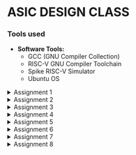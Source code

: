 # ASIC DESIGN CLASS

### Tools used
- **Software Tools:**
  - GCC (GNU Compiler Collection)
  - RISC-V GNU Compiler Toolchain
  - Spike RISC-V Simulator
  - Ubuntu OS 

<details>
<summary> Assignment 1</summary>
<br>


### Write a C Program and compile it using the GCC compiler to get Output O0 

### * Step 1:- Download leafpad editor in the terminal by using the sudo apt command.

![Leafpad](https://github.com/user-attachments/assets/86e220c4-b8d2-4ce3-94fa-ff5ad14fa29a)
### * Step 2:- Open a new file in the leafpad editor and write the desired c program and save it
### * Step 3:- After saving the file compile it using the GCC Compiler
### * Step 4:- Print the output of the code O0.
<br>

![Output](https://github.com/user-attachments/assets/2d5398da-343b-4974-b09c-a4e1896a1202)

<br>

![sum1ton](https://github.com/user-attachments/assets/d3fb1189-f3db-4bbf-9fe3-8bbacbcfca09)
</details>


<details>
<summary> Assignment 2</summary>
<br>

### To compile and verify the c code on the riscv compiler and verifying the number of lines in the assembly language code manually

### Materials and Tools
  - GCC (GNU Compiler Collection)
  - RISC-V GNU Compiler Toolchain
  - Ubuntu OS

### Step 1:- Compiling the c code on the RISCV compiler

```c
#include<stdio.h>
int main()
{
int i,sum=0,n=57;
for(i=0;i<=n;i++)
{
sum+=i;
}
printf("The Sum of the numbers from 1 to %d is %d ",n ,sum);
return 0;
}
```

### Output:-

```plaintext
THe output of the code is 1653
```

## Screenshots of the compiled result 

![riscv gcc 01](https://github.com/user-attachments/assets/8d413890-5c3a-4883-a5d5-2a61c52349b4)

![riscv gcc ofast](https://github.com/user-attachments/assets/2c7477dc-4667-434a-9ef0-8624b6362f36)

### Step 2:- Get the assembly language code for the given c file

### Once we get the assembly language code we then verify the number of addresses in the code by subtracting the address next to the last line of the code with the first address and dividing the same by 4 since 4 bytes of data is used by each address line

![assembly code riscv gcc 01](https://github.com/user-attachments/assets/174a462f-eabc-4b51-abc1-e898e7c0a3ae)

![assembly code riscv gcc ofast](https://github.com/user-attachments/assets/9e6b5fe8-f404-4e4f-a537-656358699061)

</details>

<details>
<summary> Assignment 3</summary>
<br>
  
## Assignment 3
### Task 1:- 
To find the output of the C program on the RISC V Compiler using the Spike command and debug the code

### In assignment 1 we have compiled and found the output of the c code using the GCC compiler and have found the sum of the n numbers. In assignment 2 we have looked at the assembly code for the same using the objdump command on the RISC V compiler. In assignment 3 we are going to have find the result of the n numbers on the RISCV compiler using the SPIKE command

## Code for compiling the objdump file
```bash
spike pk sum1ton.o
```
### The compiled code using SPIKE command
![result from gcc compiler](https://github.com/user-attachments/assets/4184bd6a-8bc4-40ba-bc97-4c040b7c960a)

### The assembly code of O1
![assembly code](https://github.com/user-attachments/assets/5dc5673f-202b-4896-875c-78242dfb6dac)

### The assembly code of Ofast
![assembly code_ ofast](https://github.com/user-attachments/assets/c743439b-7dea-4e59-86fa-76a79cd51bd5)



## Code for debugging the assembly code obtained in assignment 2
```bash
spike -d pk sum1ton.o
```
### From the assembly code we can see that the first address is at 10184. In order to debug the code we need the program counter to point at this address location. Therefore we use the following command to place the program counter on the the location 10184.

```bash
until pc 0 10184
```
###Similarly we can apply the same logic for Ofast code

```bash
until pc 0 100bo
```

### The first instruction involves the stack pointer. Therefore in order to check the initial and final contents of the stack pointer we use the following code. [O1]

```bash
reg 0 sp
```
### The following are the initial contents of the stack pointer

![stack pointer contents](https://github.com/user-attachments/assets/15734fb6-4390-4a8a-8c46-3d208c517225)
### In the assembly code we can see that the value of the stack pointer is being reduced by 10 in hexadecimal we is equivalent to being reduced by 16 in decimal notation

### After running the first line of the code the contents of the stack pointer get modified and we get the follwoing result

![modified sp](https://github.com/user-attachments/assets/03f6cb0c-2d06-42e1-a38c-36c63a921e6b)

### Similarly for the register a0 we observe the following initial and final contents [ O-fast]

```bash
reg 0 a0
```

![a0 initial contents](https://github.com/user-attachments/assets/2156c1c6-da00-4a39-8b49-b66eab93d527)

### Similarly we can do the same for all the other instructions in the code and find out the contents in the respective addressing locations and their updated values once we execute the lines in the debugger.

</details>

<details>
<summary> Assignment 4 </summary>
<br>

# Task 1:-
RISC-V, a popular open-source instruction set architecture (ISA), employs six basic instruction formats to encode various operations. These formats are designed for efficiency and flexibility. They are as follows:-

## Overview of the RISK V architecture:-
![Risc v architecture](https://github.com/user-attachments/assets/0886862c-554e-44b2-9cd3-80d553964f96)


- ###  R-Type (Register)
  Purpose: Used for arithmetic and logical operations.
  - Format:
    - opcode: 7 bits
    - rd (destination register): 5 bits
    - funct3: 3 bits
    - rs1 (source register 1): 5 bits
    - rs2 (source register 2): 5 bits
    - funct7: 7 bits

- ###  I-Type (Immediate)
  Purpose: Used for immediate arithmetic operations, load instructions, and certain system instructions.

  - Format:  
    - opcode: 7 bits
    - rd (destination register): 5 bits
    - funct3: 3 bits
    - rs1 (source register): 5 bits
    - immediate: 12 bits

- ### S-Type (Store)
  Purpose: Used for store instructions.

  - Format:  
    - opcode: 7 bits
    - immediate[11:5]: 7 bits
    - funct3: 3 bits
    - rs1 (source register 1): 5 bits
    - rs2 (source register 2): 5 bits
    - immediate[4:0]: 5 bits
    
- ### B-Type (Branch)
  Purpose: Used for branch instructions.

  - Format:
  
    - opcode: 7 bits
    - immediate[12]: 1 bit
    - immediate[10:5]: 6 bits
    - funct3: 3 bits
    - rs1 (source register 1): 5 bits
    - rs2 (source register 2): 5 bits
    - immediate[4:1]: 4 bits
    - immediate[11]: 1 bit

- ### U-Type (Upper Immediate)
  Purpose: Used for instructions that need a large immediate value (e.g., LUI).

  - Format:
  
    - opcode: 7 bits
    - rd (destination register): 5 bits
    - immediate: 20 bits

- ### J-Type (Jump)
  Purpose: Used for jump instructions (e.g., JAL).

  - Format:
  
    - opcode: 7 bits
    - rd (destination register): 5 bits
    - immediate[20]: 1 bit
    - immediate[10:1]: 10 bits
    - immediate[11]: 1 bit
    - immediate[19:12]: 8 bits
   
### Here are the RISC-V instructions categorized into their respective types and the corresponding 32-bit instruction codes:

- R-type Instructions:

  - ADD r10, r11, r12
    
    | funct7 | rs2  | rs1  | funct3 | rd   | opcode |
    |--------|------|------|--------|------|--------|
    | 0000000| 01100| 01011| 000    | 01010| 0110011|

  - SUB r12, r10, r11:
    
     |funct7 | rs2  | rs1  | funct3 | rd   | opcode |
     |-------|------|------|--------|------|--------|
     |0100000| 01011| 01010| 000    | 01100| 0110011|

  - AND r11, r10, r12
  
     |funct7 | rs2  | rs1  | funct3 | rd   | opcode |
     |-------|------|------|--------|------|--------|
     |0000000| 01100| 01010| 111    | 01011| 0110011|
  
  - OR r8, r11, r5
  
     |funct7 | rs2  | rs1  | funct3 | rd   | opcode |
     |-------|------|------|--------|------|--------|
     |0000000| 00101| 01011| 110    | 01000| 0110011|
  
  - XOR r8, r10, r4
  
     |funct7 | rs2  | rs1  | funct3 | rd   | opcode |
     |-------|------|------|--------|------|--------|
     |0000000| 00100| 01010| 100    | 01000| 0110011|
  
  - SLT r00, r1, r4
  
    |funct7 | rs2  | rs1  | funct3 | rd   | opcode |
    |-------|------|------|--------|------|--------|
    |0000000| 00100| 00001| 010    | 00000| 0110011|
  
  - SRL r06, r01, r1
  
    |funct7 | rs2  | rs1  | funct3 | rd   | opcode |
    |-------|------|------|--------|------|--------|
    |0000000| 00001| 00001| 101    | 00110| 0110011|

  - SLL r05, r01, r1
 
    |funct7 | rs2  | rs1  | funct3 | rd   | opcode |
    |-------|------|------|--------|------|--------|
    |0000000| 00001| 00001| 001    | 00101| 0110011|

- I-type Instructions:

  - ADDI r02, r2, 5
    |imm    | rs1  | funct3 | rd   | opcode|
    |-------|------|--------|------|-------|
    |000000000101| 00010| 000    | 00010| 0010011|

  - LW r03, r01, 2
    |imm    | rs1  | funct3 | rd   | opcode |
    |-------|------|--------|------|--------|
    |000000000010| 00001| 010    | 00011| 0000011|

- S-type Instructions
   - SW r2, r0, 4

     |imm[11:5]| rs2  | rs1  | funct3 | imm[4:0] | opcode|
     |---------|------|------|--------|----------|-------|
     |0000000 | 00010| 00000| 010    | 00100    | 0100011|

- B-type Instructions
   - BNE r0, r0, 20
     
     |imm[12/10:5]| rs2  | rs1  | funct3 | imm[4:1/11] | opcode |
     |------------|------|------|--------|-------------|------- |
     |0000010     | 00000| 00000| 001    | 01000       | 1100011|

   - BEQ r0, r0, 15
 
     |imm[12/10:5]| rs2  | rs1  | funct3 | imm[4:1/11] | opcode |
     |------------|------|------|--------|-------------|--------|
     |0000011     | 00000| 00000| 000    | 01110       | 1100011|














   

## The final table for the instructions is as follows:-

| Assembly Instruction | Instruction format         |  Hexadecimal equivalent                             | Binary equivalent                      |
|----------------------|----------------------------|-----------------------------------------------------|----------------------------------------|
| ADD r10, r11, r12    | R                          | <code style="color : name_color"> 0x00C58533 </code>| 0000 0000 1100 0101 1000 0101 0011 0011|
| SUB r12, r10, r11    | R                          | <code style="color : name_color"> 0x40B50633 </code>| 0100 0000 1011 0101 0000 0110 0011 0011|
| AND r11, r10, r12    | R                          | <code style="color : name_color"> 0x00C575B3 </code>| 0000 0000 1100 0101 0111 0101 1011 0011|
| OR r8, r11, r5       | R                          | <code style="color : name_color"> 0x0055E433 </code>| 0000 0000 0101 0101 1110 0100 0011 0011|
| XOR r8, r10, r4      | R                          | <code style="color : name_color"> 0x00454433 </code>| 0000 0000 0100 0101 0100 0100 0011 0011|
| SLT r00, r1, r4      | R                          | <code style="color : name_color"> 0x0040A033 </code>| 0000 0000 0100 0000 1010 0000 0011 0011|
| ADDI r02, r2, 5      | I                          | <code style="color : name_color"> 0x00510113 </code>| 0000 0000 0101 0001 0000 0001 0001 0011|
| SW r2, r0, 4         | S                          | <code style="color : name_color"> 0x00202123 </code>| 0000 0000 0010 0000 0010 0001 0010 0011|
| SRL r06, r01, r1     | R                          | <code style="color : name_color"> 0x0010D333 </code>| 0000 0000 0001 0000 1101 0011 0011 0011|
| BNE r0, r0, 20       | B                          | <code style="color : name_color"> 0x00001063 </code>| 0000 0000 0000 0000 0001 0000 0110 0011|
| BEQ r0, r0, 15       | B                          | <code style="color : name_color"> 0x00000063 </code>| 0000 0000 0000 0000 0000 0000 0110 0011|
| LW r03, r01, 2       | I                          | <code style="color : name_color"> 0x0020A183 </code>| 0000 0000 0010 0000 1010 0001 1000 0011|
| SLL r05, r01, r1     | R                          | <code style="color : name_color"> 0x001092B3 </code>| 0000 0000 0001 0000 1001 0010 1011 0011|
 

# Task 2:-

### 

| Assembly Instruction | Instruction format         | Hardcoded ISA  | 
|----------------------|----------------------------|----------------|
| add r6,r1,r2         | R                          | 32'h02208300   |
| sub r7,r1,r2         | R                          | 32'h02209380   |
| and r8,r1,r3         | R                          | 32'h0230a400   |
| or r9,r2,r5          | R                          | 32'h02513480   |
| xor r10,r1,r4        | R                          | 32'h0240c500   |
| slt r11,r2,r4        | R                          | 32'h02415580   |
| addi r12,r4,5        | I                          | 32'h00520600   |
| sw r3,r1,2           | S                          | 32'h00209181   |
| lw r13,r1,2          | I                          | 32'h00208681   |
| beq r0,r0,15         | B                          | 32'h00f00002   |
| add r14,r2,r2        | R                          | 32'h00210700   |



### The waveforms for the original verilog code

``` Add r6,r1,r2 ```

![image](https://github.com/user-attachments/assets/b1e4501e-bd3b-4aaf-9b62-2d5644666cd4)

``` Sub r7,r1,r2 ```

![image](https://github.com/user-attachments/assets/24c3f1f0-91f1-4bcd-96c5-f82de03b4362)

``` And r8,r1,r3 ```

![image](https://github.com/user-attachments/assets/510fbd69-a0a1-4730-9586-b8c12cb995ea)

``` Or r9,r2,r5 ```

![image](https://github.com/user-attachments/assets/d4684ab4-fc66-4811-817b-8431691f41bf)

``` Xor r10,r1,r4 ```

![image](https://github.com/user-attachments/assets/7f9a3c78-af51-417b-a031-5cd63b02a3a7)

``` slt r11,r2,r4 ```

![image](https://github.com/user-attachments/assets/e65c85b2-f9d8-4687-b9d2-23bc5044a3dd)

``` addi r12,r4,5 ```

![image](https://github.com/user-attachments/assets/ce8a622a-a6e3-4192-8858-e9185d35bd59)

``` sw r3,r1,2 ```

![image](https://github.com/user-attachments/assets/a9f28035-1d60-41b0-a418-2a5d7882d972)

``` lw r13,r1,2 ```

![image](https://github.com/user-attachments/assets/7afdd0e9-3d75-4125-9131-0d2146e8aeba)

``` beq r0,r0,15  ```

![image](https://github.com/user-attachments/assets/4f067a51-a211-4726-a457-0e567ca0406b)

``` add r14,r2,r2 ```

![Og_11](https://github.com/user-attachments/assets/3f3fce3a-581a-4b15-8a9b-0f880ffb8e52)


### The waveforms according to the instructions assignmed to me


```  ADD r10, r11, r12 ```

![image](https://github.com/user-attachments/assets/e1587db3-9081-43e5-8f0f-7b909a7557a5)

``` SUB r12, r10, r11 ```

![image](https://github.com/user-attachments/assets/c16aa95a-c37f-47cd-8335-04c24a40cd54)

``` AND r11, r10, r12 ```

![image](https://github.com/user-attachments/assets/d32083c5-8b8f-4979-9d58-ba4a2f87932e)

``` OR r8, r11, r5 ```

![image](https://github.com/user-attachments/assets/0b9aa44e-8cef-47cb-a7b2-c92fa1a507c0)

``` XOR r8, r10, r4 ```

![image](https://github.com/user-attachments/assets/e9057d8e-4ff1-4d8d-bf51-5ec59b8af948)

``` SLT r00, r1, r4 ```

![image](https://github.com/user-attachments/assets/54242fff-2179-48f5-b91b-ed2e21e1a5e3)

``` ADDI r02, r2, 5 ```

![image](https://github.com/user-attachments/assets/168a6af1-d8c1-403e-8427-67811bc4fbca)

``` SW r2, r0, 4 ```

![My_code_8](https://github.com/user-attachments/assets/58363200-d22e-4f73-9039-480695a03adc)

``` SRL r06, r01, r1 ```

![image](https://github.com/user-attachments/assets/888422ca-e4bb-42bd-91af-094fca1d5394)

``` BNE r0, r0, 20 ```

![image](https://github.com/user-attachments/assets/a4efe01c-1dd0-46d3-9847-f7c19b51ae31)

``` BEQ r0, r0, 15 ```

![image](https://github.com/user-attachments/assets/131bd04f-e3db-4584-804d-31eab57f0496)

``` LW r03, r01, 2 ```

![image](https://github.com/user-attachments/assets/1966c656-6916-4486-b864-8731421cc0b0)

``` SLL r05, r01, r1 ```

![image](https://github.com/user-attachments/assets/55578f7c-275b-42e4-b7d4-b91c2de8f741)


## Conclusion

The ISA used by us is not in accordance with the one which is used in the program. Therefore we can observe some discrepancies in the outputs of the instructions assigned to me and the original instructions which were designed with respect to a different ISA.

</details>

<details>
<summary> Assignment 5</summary>
<br>

## Write a code for an Analog Comparator in C to compare the analog voltages

### * Step 1:- Open the leafpad editor and write the c code which is executable on gcc and risc v gcc

```bash
#include <stdio.h>

// Mock function to simulate analog read
int analogRead(int pin) {
    // In real application, this would interface with hardware ADC
    return pin * 100;  // Example value
}

int main() {
    int pinA = 3;
    int pinB = 4;
    int valueA, valueB;

    // Read analog inputs
    valueA = analogRead(pinA);
    valueB = analogRead(pinB);

    // Compare values
    if (valueA > valueB) {
        printf("Pin A has a higher voltage.\n");
    } else if (valueA < valueB) {
        printf("Pin B has a higher voltage.\n");
    } else {
        printf("Both pins have the same voltage.\n");
    }

    return 0;
}
```


![gcc image 1](https://github.com/user-attachments/assets/318f4caf-6613-4bbe-b240-06e800ce4f6a)

### * Step 2:- Compile the above code using this command on the gcc compiler. 
```bash
gcc analogcomp.c
```
Here analogcomp is the name of my c program file

### * The output of the code is as follows:-

![gcc image 2](https://github.com/user-attachments/assets/a6624c2b-8f71-458c-a35c-7c5980d18f3e)

### * Step 3:- Compile the above code on RISC V architecture for O1 and Ofast 

### For O1
 We run the following  command in order to compile the c code on risc v architecture for O1
```bash
riscv64-unknown-elf-gcc -O1 -mabi=lp64 -march=rv64i -o analogcomp.o analogcomp.c
```
 The output is as follows

![O1_output](https://github.com/user-attachments/assets/8e7f425a-eca4-4345-be0b-eaa863f3237b)

 We are only concerned with the corresponding assembly language program out of the output generated previously. In order to get the same we run the following code.

```bash
riscv64-unknown-elf-objdump -d analogcomp.o | less
```

The output is as follows and the number of instructions in the assembly code can be found out as follows:-

![main_function riscv o1](https://github.com/user-attachments/assets/e14675c1-3f2e-4b5f-8efa-cfcbe255e138)

Here we can observe that the decimal value is 180. Also in the assembly language 1 line of code takes up 4 bytes of space in the memory therefore we can verify that the number of lines in the assembly language is 180/4 which is 45.

### For Ofast

We run the following  command in order to compile the c code on risc v architecture for O-fast
```bash
riscv64-unknown-elf-gcc -Ofast -mabi=lp64 -march=rv64i -o analogcomp.o analogcomp.c
```
 The output is as follows
![ofast_output](https://github.com/user-attachments/assets/d8edebb7-752c-4e60-831c-4a3892fcca8e)


 We are only concerned with the corresponding assembly language program out of the output generated previously. In order to get the same we run the following code.
 
```bash
riscv64-unknown-elf-objdump -d analogcomp.o | less
```

The output is as follows and the number of instructions in the assembly code can be found out as follows:-

![ofast output_new](https://github.com/user-attachments/assets/c0b098b3-f176-4a9b-b840-1b2e1de52e06)

Similar to O1 we can see that the decimal value of obtained is 36 which when divided by 4 gives us 9 which are the total number of addressing lines in our code.

### Result of the RISC V O1 and Ofast command

Code for compiling the objdump file
```bash
spike pk analogcomp.o
```

Result for O1

![Spike O1](https://github.com/user-attachments/assets/4ca600a6-10ed-4f2d-b5f3-2974dc064a94)

Result for Ofast

![Spike Ofast](https://github.com/user-attachments/assets/59dea6da-dccd-4713-b6e4-ad34c59a3826)

### Debegging the assembly code for O1 and Ofast

We use the following command for debugging the code

```bash
spike -d pk analogcomp.o
```
For O1 we have the following code

![debugger_o1](https://github.com/user-attachments/assets/550d7cbc-11a2-4440-abd0-216e5f5a9d09)

For Ofast we have the following code

![debugger_ofast](https://github.com/user-attachments/assets/5aa1081e-f8e7-439a-8792-b2becbc8ebc1)

While debugging we have found out the starting address and have initialised the program counter to this address. The first instruction for both O1 and Ofast involves the stack pointer so we have found out the starting address of the stack pointer. After the execution of that instruction we can observe that the address of the stack pointer is to be reduced by 32 in hexadecimal which is equivalent to 20 in decimal which is what we observe when the address of the stack pointer reduces from 50 to 30. Similarly we can do the same for the rest of the instructions.

### Conclusion

We have thereby verified the output of the analog comparator on the GCC and the RISC V GCC compilera and debugged the output using the spike command for both O1 and Ofast.


</details>



</details>

<details>
<summary> Assignment 6</summary>
<br>
	
# Digital Logic with TL-Verilog and Makerchip

### Sequential Calculator

Calculators tend to remember the previous result and use it for the next operation. The sequential calculator does this and feeds back the output to the next input. The code for the same is as follows:-

```bash
\m5_TLV_version 1d: tl-x.org
\m5
   
   // =================================================
   // Welcome!  New to Makerchip? Try the "Learn" menu.
   // =================================================
   
   //use(m5-1.0)   /// uncomment to use M5 macro library.
\SV
   // Macro providing required top-level module definition, random
   // stimulus support, and Verilator config.
   m5_makerchip_module   // (Expanded in Nav-TLV pane.)
	
\TLV
   //$count[31:0] = 32'b0;
   
   // Sequential Clock
   
   |calc
      @1
         $clk_omkar = *clk;
         $reset = *reset;
         $val1[31:0] = >>1$result[31:0];
         $val2[31:0] = $rand2[3:0];
         $result[31:0] = $reset ? 32'b0 : ($sel[1:0] == 2'b00)
                         ? ($val1[31:0] + $val2[31:0]) : ($sel[1:0] == 2'b01)
                         ? ($val1[31:0] - $val2[31:0]) : ($sel[1:0] == 2'b10)
                         ? ($val1[31:0] * $val2[31:0]) : ($sel[1:0] == 2'b11)
                         ? ($val2[31:0] != 0 ? ($val1[31:0] / $val2[31:0]) : 32'bx) :  32'b0;
         //$count[31:0] = $reset  ? 0 : (>>1$count + 1);
   
   // Assert these to end simulation (before Makerchip cycle limit).
   *passed = *cyc_cnt > 40;
   *failed = 1'b0;
\SV
	endmodule;

```

This gives us the following waveforms and block diagram:-

![image](https://github.com/user-attachments/assets/55434301-1098-4344-ae9f-2246f605a276)

### Pipelined Logic:-

Pipelining is used to maximise resource utilisation and thus reduce the delays in performing all the operations in a given task. In order to do so me make sure that every block in our system is working almost in every cycle such that it does not affect the operation of any other block which may be dependent or independent of its result. We have used a pythagorean calculator in our case. The code for the same is as follows.

```bash
\m5_TLV_version 1d: tl-x.org
\m5
   // =================================================
   // Welcome!  New to Makerchip? Try the "Learn" menu.
   // =================================================
   
   //use(m5-1.0)   /// uncomment to use M5 macro library.
\SV
	`include "sqrt32.v"
   // Macro providing required top-level module definition, random
   // stimulus support, and Verilator config.
   m5_makerchip_module   // (Expanded in Nav-TLV pane.)
\TLV
   |calc
      @1
         $reset = *reset;
         $clk_omkar = *clk;
      ?$valid
         @1
            $aa_sq[31:0] = $aa[3:0] * $aa[3:0];
            $bb_sq[31:0] = $bb[3:0] * $bb[3:0];
         @2
            $cc_sq[31:0] = $aa_sq + $bb_sq;
         @3
            $cc[31:0] = sqrt($cc_sq);
         //@4
         //$tot_dist[63:0] = $reset ? 0 : $valid ? (>>1$tot_dist + $cc) : >>1$tot_dist;
            
         //@4
         //$adder[31:0] = $cc + >>1$tot_dist;
         //@5
         //$tot_dist[31:0] = $valid ? ( >>1$tot_dist + $adder ) : >>1$tot_dist
   
   // Assert these to end simulation (before Makerchip cycle limit).
   *passed = *cyc_cnt > 16'd30;
   *failed = 1'b0;
\SV
   endmodule
```

The output for the following code is as follows:-

![Pipelined_logic](https://github.com/user-attachments/assets/291685cf-eb23-46ea-a894-68b6faf91deb)

### Cycle Calculator

In the sequential calculator we have taken the output of the previous result and fed it back to the next input but in this case we are using 3 stages of pipeline instead of 2 and therefore the calculator input will receive input which is 2 cycles older.

```bash

\m5_TLV_version 1d: tl-x.org
\m5
   
   // =================================================
   // Welcome!  New to Makerchip? Try the "Learn" menu.
   // =================================================
   
   //use(m5-1.0)   /// uncomment to use M5 macro library.
\SV
   // Macro providing required top-level module definition, random
   // stimulus support, and Verilator config.
   m5_makerchip_module   // (Expanded in Nav-TLV pane.)
\TLV
   //$count[31:0] = 32'b0;
   |calc
      @1
         $clk_omkar = *clk;
         $reset = *reset;
         $val1[31:0] = >>2$result[31:0];
         $val2[31:0] = $rand2[3:0];
         
      @2
         $valid = $reset ? 0 : (>>1$valid + 1);
         $out[31:0] = ($reset | !($valid)) ? 32'b0 : ($sel[1:0] == 2'b00) ? ($val1[31:0] + $val2[31:0]) : ($sel[1:0] == 2'b01) ? ($val1[31:0] - $val2[31:0]) : ($sel[1:0] == 2'b10) ? ($val1[31:0] * $val2[31:0]) : ($sel[1:0] == 2'b11) ? ($val2[31:0] != 0 ? ($val1[31:0] / $val2[31:0]) : 32'bx) :  32'b0;
         
   
   // Assert these to end simulation (before Makerchip cycle limit).
   *passed = *cyc_cnt > 40;
   *failed = 1'b0;
\SV
   endmodule

```

The output for the cycle calculator is as follows:-

![Cycle_calculator](https://github.com/user-attachments/assets/264f1c05-9198-4440-b2ec-fbf17d0d14ca)

### Validity

When we generate a waveform as in all the previous cases we are receiving a result for all the clock cycles. Here there are no compilation errors but it is quite possible that logical errors can be present in these cases. These errors will be ignored during compile time and it will be difficult to debug them by simply looking at the waveforms. Also there might be certain cases where a dont care condition comes up. These cases are insignificant to us and thus should be neglected . In order to do so we use the Validity. The global clock is also running all the time. There might be instances in our code when we do not need a particular case to run but still does as the clock triggers it. In order to execute a clock physically voltage or current sources are used. These sources use some power during that clock cycle. In complex circuits if such cases are ignored a lot of power will be wasted. So in order to reduce power consumption we remove the clock during such cycles and this process is called as clock gating. The validity helps us with this.

The code for Validity is as follows for the pythagorean calculator:-

```bash
\m5_TLV_version 1d: tl-x.org
\m5
   // =================================================
   // Welcome!  New to Makerchip? Try the "Learn" menu.
   // =================================================
   
   //use(m5-1.0)   /// uncomment to use M5 macro library.
\SV
	`include "sqrt32.v"
   // Macro providing required top-level module definition, random
   // stimulus support, and Verilator config.
   m5_makerchip_module   // (Expanded in Nav-TLV pane.)
\TLV
   |calc
      @1
         $reset = *reset;
         $clk_omkar = *clk;
      ?$valid
         @1
            $aa_sq[31:0] = $aa[3:0] * $aa[3:0];
            $bb_sq[31:0] = $bb[3:0] * $bb[3:0];
         @2
            $cc_sq[31:0] = $aa_sq + $bb_sq;
         @3
            $cc[31:0] = sqrt($cc_sq);
            //@4
            //$tot_dist[63:0] = $reset ? 0 : $valid ? (>>1$tot_dist + $cc) : >>1$tot_dist;
            //@4
            //$adder[31:0] = $cc + >>1$tot_dist;
            //@5
            //$tot_dist[31:0] = $valid ? ( >>1$tot_dist + $adder ) : >>1$tot_dist

   // Assert these to end simulation (before Makerchip cycle limit).
   *passed = *cyc_cnt > 16'd30;
   *failed = 1'b0;
\SV
   endmodule
```

The output for the following code is as follows:-

![validity_pytha](https://github.com/user-attachments/assets/722d8573-052f-461d-9642-d88027b8fa5d)

### Total Distance Calculator

Used to calculate the total distance travelled in a series of hops. The code for the same is given as follows:-

```bash
\m5_TLV_version 1d: tl-x.org
\m5
   // =================================================
   // Welcome!  New to Makerchip? Try the "Learn" menu.
   // =================================================
   
   //use(m5-1.0)   /// uncomment to use M5 macro library.
\SV
	`include "sqrt32.v"
   // Macro providing required top-level module definition, random
   // stimulus support, and Verilator config.
   m5_makerchip_module   // (Expanded in Nav-TLV pane.)
\TLV
   |calc
      @1
         $reset = *reset;
         $clk_omkar = *clk;
      ?$valid
         @1
            $aa_sq[31:0] = $aa[3:0] * $aa[3:0];
            $bb_sq[31:0] = $bb[3:0] * $bb[3:0];
         @2
            $cc_sq[31:0] = $aa_sq + $bb_sq;
         @3
            $cc[31:0] = sqrt($cc_sq);
         @4
            $tot_dist[63:0] = $reset ? 0 : $valid ? (>>1$tot_dist + $cc) : >>1$tot_dist;

   // Assert these to end simulation (before Makerchip cycle limit).
   *passed = *cyc_cnt > 16'd30;
   *failed = 1'b0;
\SV
   endmodule
```
The output for the above code is as follows:-

![Total_distance_calculator](https://github.com/user-attachments/assets/49ba4c3c-893b-40c0-9742-cb75a2b8d182)


### Validity on Cycle Calculator

The code is as follows:-

```bash
\m5_TLV_version 1d: tl-x.org
\m5
   
   // =================================================
   // Welcome!  New to Makerchip? Try the "Learn" menu.
   // =================================================
   
   //use(m5-1.0)   /// uncomment to use M5 macro library.
\SV
   // Macro providing required top-level module definition, random
   // stimulus support, and Verilator config.
   m5_makerchip_module   // (Expanded in Nav-TLV pane.)
\TLV
   //$count[31:0] = 32'b0;
   |calc
      @1
         $clk_omkar = *clk;
         $reset = *reset;
         $valid = $reset ? 0 : (>>1$valid + 1);
         $valid_or_reset = $valid || $reset;
      ?$valid
         @1
            $val1[31:0] = >>2$result[31:0];
            $val2[31:0] = $rand2[3:0];
         @2
            $out[31:0] = $valid_or_reset ? 32'b0 : ($sel[1:0] == 2'b00) ? ($val1[31:0] + $val2[31:0]) : ($sel[1:0] == 2'b01) ? ($val1[31:0] - $val2[31:0]) : ($sel[1:0] == 2'b10) ? ($val1[31:0] * $val2[31:0]) : ($sel[1:0] == 2'b11) ? ($val2[31:0] != 0 ? ($val1[31:0] / $val2[31:0]) : 32'bx) :  32'b0;
   // Assert these to end simulation (before Makerchip cycle limit).
   *passed = *cyc_cnt > 40;
   *failed = 1'b0;
\SV
   endmodule

```

The output is as follows:-

![validity_cycle_calculator](https://github.com/user-attachments/assets/459c4f68-b246-448a-8845-5665fff4f4f8)



# Basic RISC-V CPU microarchitecture

In this step we are designing the individual blocks of the microprocessor.

![image](https://github.com/user-attachments/assets/58c6a3f1-ba27-43a9-aff0-1fa285ff7a73)


  
### Program Counter

The program counter is supposed to increase its value by 4 to fetch the next instruction from the memory. The below image specifies the same. In case a reset is triggered the program counter will be initialised to zero for the next instruction.

The following diagram explains the working of the program counter

![image](https://github.com/user-attachments/assets/72baefa6-30cb-4a22-8caa-b370954765bc)

The following is the code for the working of the program counter

```bash
$pc[31:0] = >>1$reset ? 0 : ( >>1$pc + 31'h4 );
```
We get the following output after executing the code:-

![image](https://github.com/user-attachments/assets/9eef0a38-71d1-4fa4-bbf6-aa98283bc534)


### Adding the instruction memory

The program counter points to the next address where the instruction is present in the instruction memory. We need to fetch this instruction in order to process it and make further calculations.

![image](https://github.com/user-attachments/assets/076a1cc9-81f8-4603-8612-394ddd2078fd)

```bash
$imem_rd_en = >>1$reset ? 0 : 1;
$imem_rd_addr[M4_IMEM_INDEX_CNT-1:0] = $pc[M4_IMEM_INDEX_CNT+1:2];
$instr[31:0] = $imem_rd_data[31:0];
```

The output of the following code is as follows:-

![Instruction_memory](https://github.com/user-attachments/assets/2339469d-dc31-486d-8be6-b943fbaa8a98)


### Decoding the instruction

We have decoded the instruction on the basis of all the 6 types of RISC V instruction set. The code for decoding is as follows:-

```bash
$is_i_instr = $instr[6:2] ==? 5'b0000x ||
              $instr[6:2] ==? 5'b001x0 ||
              $instr[6:2] ==? 5'b11001;
$is_r_instr = $instr[6:2] ==? 5'b01011 ||
              $instr[6:2] ==? 5'b011x0 ||
              $instr[6:2] ==? 5'b10100;
$is_s_instr = $instr[6:2] ==? 5'b0100x;
$is_b_instr = $instr[6:2] ==? 5'b11000;
$is_j_instr = $instr[6:2] ==? 5'b11011;
$is_u_instr = $instr[6:2] ==? 5'b0x101;
```

The output is as follows:-

![image](https://github.com/user-attachments/assets/d3504a8b-d0fc-4575-b5f7-fd0ddc3ca448)


### Immediate Decode Logic

The instruction sets have an immediate field. In order to decoder this field we use the following code:-

```bash
$imm[31:0] = $is_i_instr ? {{21{$instr[31]}}, $instr[30:20]} :
                      $is_s_instr ? {{21{$instr[31]}}, $instr[30:25], $instr[11:7]} :
                      $is_b_instr ? {{20{$instr[31]}}, $instr[7], $instr[30:25], $instr[11:8], 1'b0} :
                      $is_u_instr ? {$instr[31:12], 12'b0} :
                      $is_j_instr ? {{12{$instr[31]}}, $instr[19:12], $instr[20], $instr[30:21], 1'b0} :
                      32'b0;
```

![image](https://github.com/user-attachments/assets/cebd84e6-f460-47ed-a6de-d3eb8f51a6fa)


### Decode logic for other fields

Apart from the immediate we have other fields which also need to be decoded. The code for the same is as follows:-

```bash
$rs2_valid = $is_r_instr || $is_s_instr || $is_b_instr;
         ?$rs2_valid
            $rs2[4:0] = $instr[24:20];
            
         $rs1_valid = $is_r_instr || $is_i_instr || $is_s_instr || $is_b_instr;
         ?$rs1_valid
            $rs1[4:0] = $instr[19:15];
         
         $funct3_valid = $is_r_instr || $is_i_instr || $is_s_instr || $is_b_instr;
         ?$funct3_valid
            $funct3[2:0] = $instr[14:12];
            
         $funct7_valid = $is_r_instr ;
         ?$funct7_valid
            $funct7[6:0] = $instr[31:25];
            
         $rd_valid = $is_r_instr || $is_i_instr || $is_u_instr || $is_j_instr;
         ?$rd_valid
            $rd[4:0] = $instr[11:7];
```
At a time only one instruction is passed on to for decode. This instruction can be of any 1 of the 6 instruction set types. Thus we need to validate that it belongs to the respective category or else there may be a clash of different instruction set types.

![image](https://github.com/user-attachments/assets/b0033133-1070-484c-86bd-4931b4eaf296)

### Decoding Individual Instructions

We are decoding the individual instructions using the following code

```bash
$dec_bits [10:0] = {$funct7[5], $funct3, $opcode};
$is_beq = $dec_bits ==? 11'bx_000_1100011;
$is_bne = $dec_bits ==? 11'bx_001_1100011;
$is_blt = $dec_bits ==? 11'bx_100_1100011;
$is_bge = $dec_bits ==? 11'bx_101_1100011;
$is_bltu = $dec_bits ==? 11'bx_110_1100011;
$is_bgeu = $dec_bits ==? 11'bx_111_1100011;
$is_addi = $dec_bits ==? 11'bx_000_0010011;
$is_add = $dec_bits ==? 11'b0_000_0110011;
```
We also have to update the program counter

```bash
$pc[31:0] = >>1$reset ? 32'b0 :
>>1$taken_branch ? >>1$br_target_pc :
>>1$pc + 32'd4;
```

The output for the above code is as follows:-

![image](https://github.com/user-attachments/assets/671e6e35-f9b2-4726-9ed4-3aee6df9e99c)

### Register File Read and Enable

Here we read the instructions from the respective instruction memory and store it in the registers. We have 2 register slots the read the instructions from the memory. We send these stored instructions to the ALU after this process.

The code is as follows:-

```bash
$rf_rd_en1 = $rs1_valid;
$rf_rd_index1[4:0] = $rs1;
$rf_rd_en2 = $rs2_valid;
$rf_rd_index2[4:0] = $rs2;

$src1_value[31:0] = $rf_rd_data1;
$src2_value[31:0] = $rf_rd_data2;
```

The output for the code is as follows:-

![image](https://github.com/user-attachments/assets/28ba722a-4320-4deb-a5a7-8c7ccaceecac)

### Arithmetic and Logic Unit

Used to perform arithmetic operations on the values stored in the registers. The code for the same is as follows:-

```bash
$result[31:0] = $is_addi ? $src1_value + $imm :
                $is_add ? $src1_value + $src2_value :
                32'bx ;
```

Here we have written code for the addi and add operation.

![image](https://github.com/user-attachments/assets/2d40115d-c6d8-4ed0-9006-eb507c3ba415)

### Register File Write

Once the ALU performs the operations on the values stored in ther registers we may need to put these values back into these registers based. For this we use the register file write. We also have to make sure that we should not write into the register if the destination register is x0 as it is always meant to be 0. The code is as follows:-

```bash
$rf_wr_en = $rd_valid && $rd != 5'b0;
$rf_wr_index[4:0] = $rd;
$rf_wr_data[31:0] = $result;
```

![image](https://github.com/user-attachments/assets/a2c1f0d4-0c8f-4400-b81a-c12d0ec20ddd)

### Branch instructions

Based on the control input we may need to jump to some different address after a particular instruction based on some condition generated during run-time. This is when we use the branch instructions. The code is as follows:-

```bash
$taken_branch = $is_beq ? ($src1_value == $src2_value):
	        $is_bne ? ($src1_value != $src2_value):
	        $is_blt ? (($src1_value < $src2_value) ^ ($src1_value[31] != $src2_value[31])):
	        $is_bge ? (($src1_value >= $src2_value) ^ ($src1_value[31] != $src2_value[31])):
                $is_bltu ? ($src1_value < $src2_value):
                $is_bgeu ? ($src1_value >= $src2_value):
	        1'b0;
$br_target_pc[31:0] = $pc +$imm;
```
The output is as follows:-

![image](https://github.com/user-attachments/assets/fbb3a7b5-3b26-4299-b6e0-5ef9b8b335bc)


### Testbench
In order to check whether the code written is correct or not we verify it using the testbench for the 1st five cycles

```bash
*passed = |cpu/xreg[10]>>5$value == (1+2+3+4+5+6+7+8+9) ;
```

Upon checking the log file we get the following result

![image](https://github.com/user-attachments/assets/5602e0c3-ce91-4f02-867c-36d600824fb0)

# Pipelined RISC V CPU
We observe some interdependencies of the values on one another during the execution of the instructions. Thus incorrect data gets processed and we get logical errors in the code. In order to solve these problems we have increased the number of pipelined stages in the code.



Final Pipelined Output:-

We can observe the values in the different registers on the viz tab. The following image shows the 1st clock cycle. 

![image](https://github.com/user-attachments/assets/04a4dd68-11b8-4dda-9d3f-f13f56d1fe31)

Just like the above cycle we can move across different clock cycles and see the updated results in the registers. In our code we are gradually adding the values from 1 to 9 and are observing the final output in the registers. It takes 53 cycles for the register r14 to get updated to the value 45.

![image](https://github.com/user-attachments/assets/d79de8b8-f708-42dd-b099-20182834f413)

The execution of the full code takes 58 cycles including the load and the store operations.

![image](https://github.com/user-attachments/assets/baf7967a-98f1-4ffb-a9d3-378ca56ed3b0)



The following image shows the clock signal which contains my name clk_omkar

![image](https://github.com/user-attachments/assets/21b93a63-758e-4904-bcdd-8a692defff36)

The following image shows the reset signal 

![image](https://github.com/user-attachments/assets/32c6e3f1-99b5-4fd5-bbca-a0ddde1b906c)

The following image shows the gradual addition of the in the r14 register

![image](https://github.com/user-attachments/assets/9ffdb14b-506b-4a7d-ac72-3756731ffd26)


The following is the final block diagram of the processor designed 

![image](https://github.com/user-attachments/assets/f90b3d7e-52f3-4b58-a1a9-534076741a7d)

































</details>

<details>
<summary> Assignment 7</summary>
	
# Convert TLV to Verilog using Sandpiper and write a testbench and simulate using iverilog and gtkwave to view the output waveforms. Plot below signals from gtkwave

Firstly we need to add the sandpiper module and the other necessary packages as follows:-

```bash
 $ sudo apt install make python python3 python3-pip git iverilog gtkwave docker.io
 $ sudo chmod 666 /var/run/docker.sock
 $ cd ~
 $ pip3 install pyyaml click sandpiper-saas
```

After this we need to clone the repo containing VSDBabySoC design files and testbench using the following commands

```bash
git clone https://github.com/manili/VSDBabySoC.git
```

We now need to convert the original TLV file to the verilog code with the help of the sandpiper package.

```bash
sandpiper-saas -i ./src/module/*.tlv -o rvmyth.v --bestsv --noline -p verilog --outdir ./src/module/
```

We now have the verilog code with us. We now need to run this verilog code along with the testbench and get the output using the following command.

```bash
iverilog -o output/pre_synth_sim.out -DPRE_SYNTH_SIM src/module/testbench.v -I src/include -I src/module
```

After this we need to generate the .vcd file which will be executed in the gtkwave platform to create the waveforms.

```bash
./pre_synth_sim.out
```

After creating the .vcd file now we run this file on gtkwave by using the below command 

```bash
gtkwave pre_synth_sim.out
```

I have executed all the above code as follows:-

![image](https://github.com/user-attachments/assets/1b9ed9cb-e517-4b01-982c-72987ae23b37)

Upon executing the gtkwave file We get the following waveform which is the addition of the numbers from 1 to 10

![image](https://github.com/user-attachments/assets/fbcec343-e202-4f40-9c95-560abd6994cc)
	
</details>

<details>

 <summary> Assignment 8</summary>

 # Addition of Peripherals to convert the Digital output to analog output using DAC and PLL

 In this assignment we are adding two peripherals to convert the digital output to the analog output namely PLL and DAC. 
 
 - **Phase locked loop:-** The crystal oscillator present on the board is capable of giving a clock of frequency between 12 - 20 MHZ. The processor operates at frequency near 100MHZ and thus we need an IP/Peripheral to convert this low frequency clock to a high frequency clock. Here the PLL comes into picture. The input to the PLL is the crystal oscillator clock and returns a high frequency clock to our risc v core. This clock is then appended by my name CPU_clk_omkar_a0.
 - **Digital to Analog Converter:-** The processor works with digital input but we transmit or receive signals in analog form. So in order to convert the digital signal in our risc v core to analog signal we are using the digital to analog converter IP.

Commands used to run the rvmyth.v file

```bash
iverilog -o ./pre_synth_sim.out -DPRE_SYNTH_SIM src/module/testbench.v -I src/include -I src/module/
```

After this we dump the ./pre_synth_sim.out file to create the .vcd file using the following command

```bash
./pre_synth_sim.out
```

We then run this .vcd file on gtkwave to observe the output

```bash
gtkwave pre_synth_sim.vcd
```

The above process has been executed by me in the following way

![Screenshot from 2024-08-31 18-24-12](https://github.com/user-attachments/assets/780965ae-5145-4cdc-b61b-9bee7bf055be)




The output of the above code is as follows:-


![Screenshot from 2024-08-31 17-58-40](https://github.com/user-attachments/assets/8f2dc1f8-8e31-4f48-a163-f2109e422d71)


 
</details>










